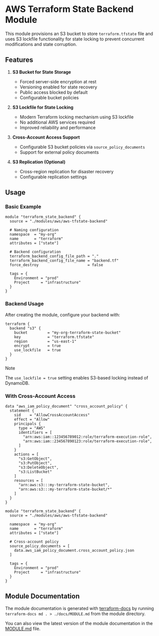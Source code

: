 # AWS Terraform State Backend Module

This module provisions an S3 bucket to store `terraform.tfstate` file and uses S3 lockfile functionality for state locking to prevent concurrent modifications and state corruption.

## Features

1. **S3 Bucket for State Storage**
   - Forced server-side encryption at rest
   - Versioning enabled for state recovery
   - Public access blocked by default
   - Configurable bucket policies

2. **S3 Lockfile for State Locking**
   - Modern Terraform locking mechanism using S3 lockfile
   - No additional AWS services required
   - Improved reliability and performance

3. **Cross-Account Access Support**
   - Configurable S3 bucket policies via `source_policy_documents`
   - Support for external policy documents

4. **S3 Replication (Optional)**
   - Cross-region replication for disaster recovery
   - Configurable replication settings

## Usage

### Basic Example

```hcl
module "terraform_state_backend" {
  source = "./modules/aws/aws-tfstate-backend"

  # Naming configuration
  namespace  = "my-org"
  name       = "terraform"
  attributes = ["state"]

  # Backend configuration
  terraform_backend_config_file_path = "."
  terraform_backend_config_file_name = "backend.tf"
  force_destroy                      = false

  tags = {
    Environment = "prod"
    Project     = "infrastructure"
  }
}
```

### Backend Usage

After creating the module, configure your backend with:

```hcl
terraform {
  backend "s3" {
    bucket         = "my-org-terraform-state-bucket"
    key            = "terraform.tfstate"
    region         = "us-east-1"
    encrypt        = true
    use_lockfile   = true
  }
}
```

> [!NOTE]
> The `use_lockfile = true` setting enables S3-based locking instead of DynamoDB.

### With Cross-Account Access

```hcl
data "aws_iam_policy_document" "cross_account_policy" {
  statement {
    sid    = "AllowCrossAccountAccess"
    effect = "Allow"
    principals {
      type = "AWS"
      identifiers = [
        "arn:aws:iam::123456789012:role/terraform-execution-role",
        "arn:aws:iam::234567890123:role/terraform-execution-role",
      ]
    }
    actions = [
      "s3:GetObject",
      "s3:PutObject",
      "s3:DeleteObject",
      "s3:ListBucket"
    ]
    resources = [
      "arn:aws:s3:::my-terraform-state-bucket",
      "arn:aws:s3:::my-terraform-state-bucket/*"
    ]
  }
}

module "terraform_state_backend" {
  source = "./modules/aws/aws-tfstate-backend"

  namespace  = "my-org"
  name       = "terraform"
  attributes = ["state"]

  # Cross-account policy
  source_policy_documents = [
    data.aws_iam_policy_document.cross_account_policy.json
  ]

  tags = {
    Environment = "prod"
    Project     = "infrastructure"
  }
}
```

## Module Documentation

The module documentation is generated with [terraform-docs](https://github.com/terraform-docs/terraform-docs)
by running `terraform-docs md . > ./docs/MODULE.md` from the module directory.

You can also view the latest version of the module documentation in the [MODULE.md](./docs/MODULE.md) file.
